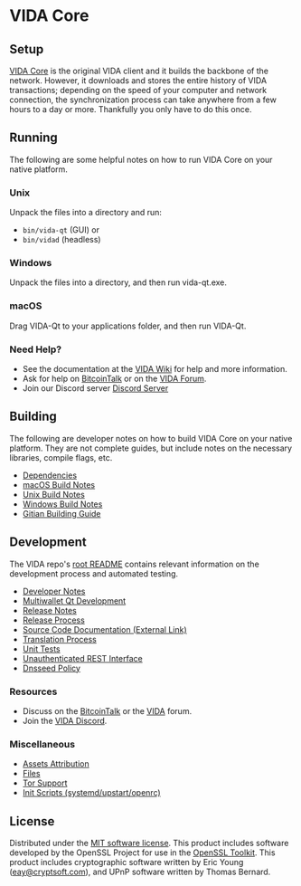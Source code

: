VIDA Core
=============

Setup
---------------------
[VIDA Core](http://vida.io/wallet) is the original VIDA client and it builds the backbone of the network. However, it downloads and stores the entire history of VIDA transactions; depending on the speed of your computer and network connection, the synchronization process can take anywhere from a few hours to a day or more. Thankfully you only have to do this once.

Running
---------------------
The following are some helpful notes on how to run VIDA Core on your native platform.

### Unix

Unpack the files into a directory and run:

- `bin/vida-qt` (GUI) or
- `bin/vidad` (headless)

### Windows

Unpack the files into a directory, and then run vida-qt.exe.

### macOS

Drag VIDA-Qt to your applications folder, and then run VIDA-Qt.

### Need Help?

* See the documentation at the [VIDA Wiki](https://github.com/Vidachain/Vida-Project/wiki)
for help and more information.
* Ask for help on [BitcoinTalk](https://bitcointalk.org/index.php?topic=1262920.0) or on the [VIDA Forum](http://forum.vida.io/).
* Join our Discord server [Discord Server](https://discord.vida.io)

Building
---------------------
The following are developer notes on how to build VIDA Core on your native platform. They are not complete guides, but include notes on the necessary libraries, compile flags, etc.

- [Dependencies](dependencies.md)
- [macOS Build Notes](build-osx.md)
- [Unix Build Notes](build-unix.md)
- [Windows Build Notes](build-windows.md)
- [Gitian Building Guide](gitian-building.md)

Development
---------------------
The VIDA repo's [root README](/README.md) contains relevant information on the development process and automated testing.

- [Developer Notes](developer-notes.md)
- [Multiwallet Qt Development](multiwallet-qt.md)
- [Release Notes](release-notes.md)
- [Release Process](release-process.md)
- [Source Code Documentation (External Link)](https://www.fuzzbawls.pw/vida/doxygen/)
- [Translation Process](translation_process.md)
- [Unit Tests](unit-tests.md)
- [Unauthenticated REST Interface](REST-interface.md)
- [Dnsseed Policy](dnsseed-policy.md)

### Resources
* Discuss on the [BitcoinTalk](https://bitcointalk.org/index.php?topic=1262920.0) or the [VIDA](http://forum.vida.io/) forum.
* Join the [VIDA Discord](https://discord.vida.io).

### Miscellaneous
- [Assets Attribution](assets-attribution.md)
- [Files](files.md)
- [Tor Support](tor.md)
- [Init Scripts (systemd/upstart/openrc)](init.md)

License
---------------------
Distributed under the [MIT software license](/COPYING).
This product includes software developed by the OpenSSL Project for use in the [OpenSSL Toolkit](https://www.openssl.org/). This product includes
cryptographic software written by Eric Young ([eay@cryptsoft.com](mailto:eay@cryptsoft.com)), and UPnP software written by Thomas Bernard.
